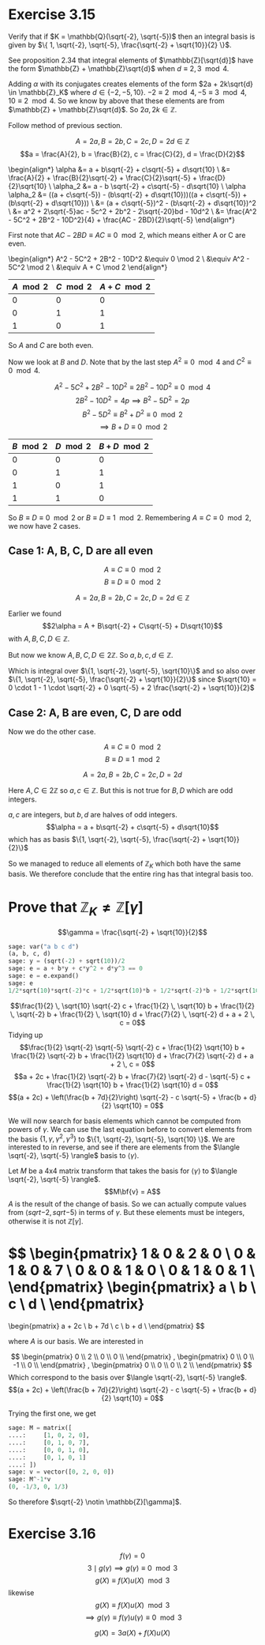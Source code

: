 # Exercise 3.15

Verify that if $K = \mathbb{Q}(\sqrt{-2}, \sqrt{-5})$ then an integral basis is given
by $\{ 1, \sqrt{-2}, \sqrt{-5}, \frac{\sqrt{-2} + \sqrt{10}}{2} \}$.

See proposition 2.34 that integral elements of $\mathbb{Z}[\sqrt{d}]$ have the form
$\mathbb{Z} + \mathbb{Z}\sqrt{d}$ when $d \equiv 2, 3 \mod 4$.

Adding $\alpha$ with its conjugates creates elements of the form $2a + 2k\sqrt{d} \in \mathbb{Z}_K$
where $d \in \{ -2, -5, 10 \}$. $-2 \equiv 2 \mod 4, -5 \equiv 3 \mod 4, 10 \equiv 2 \mod 4$.
So we know by above that these elements are from $\mathbb{Z} + \mathbb{Z}\sqrt{d}$.
So $2a, 2k \in \mathbb{Z}$.

Follow method of previous section.

$$A = 2a, B = 2b, C = 2c, D = 2d \in \mathbb{Z}$$
$$a = \frac{A}{2}, b = \frac{B}{2}, c = \frac{C}{2}, d = \frac{D}{2}$$

\begin{align*}
\alpha &= a + b\sqrt{-2} + c\sqrt{-5} + d\sqrt{10} \\
    &= \frac{A}{2} + \frac{B}{2}\sqrt{-2} + \frac{C}{2}\sqrt{-5} + \frac{D}{2}\sqrt{10} \\
\alpha_2 &= a - b \sqrt{-2} + c\sqrt{-5} - d\sqrt{10} \\
\alpha \alpha_2 &= ((a + c\sqrt{-5}) - (b\sqrt{-2} + d\sqrt{10}))((a + c\sqrt{-5}) + (b\sqrt{-2} + d\sqrt{10})) \\
    &= (a + c\sqrt{-5})^2 - (b\sqrt{-2} + d\sqrt{10})^2 \\
    &= a^2 + 2\sqrt{-5}ac - 5c^2 + 2b^2 - 2\sqrt{-20}bd - 10d^2 \\
    &= \frac{A^2 - 5C^2 + 2B^2 - 10D^2}{4} + \frac{AC - 2BD}{2}\sqrt{-5}
\end{align*}

First note that $AC - 2BD \equiv AC \equiv 0 \mod 2$, which means either A or C are even.

\begin{align*}
A^2 - 5C^2 + 2B^2 - 10D^2 &\equiv 0 \mod 2 \\
    &\equiv A^2 - 5C^2 \mod 2 \\
    &\equiv A + C \mod 2
\end{align*}

| $A \mod 2$ | $C \mod 2$ | $A + C \mod 2$ |
|------------|------------|----------------|
| 0          | 0          | 0              |
| 0          | 1          | 1              |
| 1          | 0          | 1              |

So $A$ and $C$ are both even.

Now we look at $B$ and $D$. Note that by the last step
$A^2 \equiv 0 \mod 4$ and $C^2 \equiv 0 \mod 4$.

$$A^2 - 5C^2 + 2B^2 - 10D^2 \equiv 2B^2 - 10D^2 \equiv 0 \mod 4$$
$$2B^2 - 10D^2 = 4p \implies B^2 - 5D^2 = 2p$$
$$B^2 - 5D^2 \equiv B^2 + D^2 \equiv 0 \mod 2$$
$$\implies B + D \equiv 0 \mod 2$$

| $B \mod 2$ | $D \mod 2$ | $B + D \mod 2$ |
|------------|------------|----------------|
| 0          | 0          | 0              |
| 0          | 1          | 1              |
| 1          | 0          | 1              |
| 1          | 1          | 0              |

So $B \equiv D \equiv 0 \mod 2$ or $B \equiv D \equiv 1 \mod 2$.
Remembering $A \equiv C \equiv 0 \mod 2$, we now have 2 cases.

## Case 1: A, B, C, D are all even

$$A \equiv C \equiv 0 \mod 2$$
$$B \equiv D \equiv 0 \mod 2$$

$$A = 2a, B = 2b, C = 2c, D = 2d \in \mathbb{Z}$$

Earlier we found
$$2\alpha = A + B\sqrt{-2} + C\sqrt{-5} + D\sqrt{10}$$
with $A, B, C, D \in \mathbb{Z}$.

But now we know $A, B, C, D \in 2 \mathbb{Z}$.
So $a, b, c, d \in \mathbb{Z}$.

Which is integral over $\{1, \sqrt{-2}, \sqrt{-5}, \sqrt{10}\}$
and so also over $\{1, \sqrt{-2}, \sqrt{-5}, \frac{\sqrt{-2} + \sqrt{10}}{2}\}$
since $\sqrt{10} = 0 \cdot 1 - 1 \cdot \sqrt{-2} + 0 \sqrt{-5} + 2 \frac{\sqrt{-2} + \sqrt{10}}{2}$

## Case 2: A, B are even, C, D are odd

Now we do the other case.

$$A \equiv C \equiv 0 \mod 2$$
$$B \equiv D \equiv 1 \mod 2$$

$$A = 2a, B = 2b, C = 2c, D = 2d$$

Here $A, C \in 2 \mathbb{Z}$ so $a, c \in \mathbb{Z}$.
But this is not true for $B, D$ which are odd integers.

$a, c$ are integers, but $b, d$ are halves of odd integers.
$$\alpha = a + b\sqrt{-2} + c\sqrt{-5} + d\sqrt{10}$$
which has as basis
$\{1, \sqrt{-2}, \sqrt{-5}, \frac{\sqrt{-2} + \sqrt{10}}{2}\}$

So we managed to reduce all elements of $\mathbb{Z}_K$ which both have the same basis.
We therefore conclude that the entire ring has that integral basis too.

# Prove that $\mathbb{Z}_K \neq \mathbb{Z}[\gamma]$

$$\gamma = \frac{\sqrt{-2} + \sqrt{10}}{2}$$

```python
sage: var("a b c d")
(a, b, c, d)
sage: y = (sqrt(-2) + sqrt(10))/2
sage: e = a + b*y + c*y^2 + d*y^3 == 0
sage: e = e.expand()
sage: e
1/2*sqrt(10)*sqrt(-2)*c + 1/2*sqrt(10)*b + 1/2*sqrt(-2)*b + 1/2*sqrt(10)*d + 7/2*sqrt(-2)*d + a + 2*c == 0
```

$$\frac{1}{2} \, \sqrt{10} \sqrt{-2} c + \frac{1}{2} \, \sqrt{10} b + \frac{1}{2} \, \sqrt{-2} b + \frac{1}{2} \, \sqrt{10} d + \frac{7}{2} \, \sqrt{-2} d + a + 2 \, c = 0$$
Tidying up
$$\frac{1}{2} \sqrt{-2} \sqrt{-5} \sqrt{-2} c + \frac{1}{2} \sqrt{10} b + \frac{1}{2} \sqrt{-2} b + \frac{1}{2} \sqrt{10} d + \frac{7}{2} \sqrt{-2} d + a + 2 \, c = 0$$
$$a + 2c + \frac{1}{2} \sqrt{-2} b  + \frac{7}{2} \sqrt{-2} d - \sqrt{-5} c + \frac{1}{2} \sqrt{10} b + \frac{1}{2} \sqrt{10} d = 0$$
$$(a + 2c) + \left(\frac{b + 7d}{2}\right) \sqrt{-2} - c \sqrt{-5} + \frac{b + d}{2} \sqrt{10} = 0$$

We will now search for basis elements which cannot be computed from powers of $\gamma$.
We can use the last equation before to convert elements from the basis $\{ 1, \gamma, \gamma^2, \gamma^3 \}$ to
$\{1, \sqrt{-2}, \sqrt{-5}, \sqrt{10} \}$. We are interested to in reverse, and see if there are elements from
the $\langle \sqrt{-2}, \sqrt{-5} \rangle$ basis to $\langle \gamma \rangle$.

Let $M$ be a 4x4 matrix transform that takes the basis for $\langle \gamma \rangle$ to $\langle \sqrt{-2}, \sqrt{-5} \rangle$.
$$M\bf{v} = A$$
$A$ is the result of the change of basis. So we can actually compute values from $\langle sqrt{-2}, sqrt{-5} \rangle$ in terms
of $\gamma$. But these elements must be integers, otherwise it is not $\mathbb{Z}[\gamma]$.

$$ \begin{pmatrix}
    1 & 0 & 2 & 0 \\
    0 & 1 & 0 & 7 \\
    0 & 0 & 1 & 0 \\
    0 & 1 & 0 & 1 \\
\end{pmatrix}
\begin{pmatrix}
    a \\
    b \\
    c \\
    d \\
\end{pmatrix}
=
\begin{pmatrix}
    a + 2c \\
    b + 7d \\
    c \\
    b + d \\
\end{pmatrix}
$$

where $A$ is our basis. We are interested in

$$ \begin{pmatrix}
    0 \\
    2 \\
    0 \\
    0 \\
\end{pmatrix}
,
\begin{pmatrix}
    0 \\
    0 \\
    -1 \\
    0 \\
\end{pmatrix}
,
\begin{pmatrix}
    0 \\
    0 \\
    0 \\
    2 \\
\end{pmatrix}
$$
Which correspond to the basis over $\langle \sqrt{-2}, \sqrt{-5} \rangle$.
$$(a + 2c) + \left(\frac{b + 7d}{2}\right) \sqrt{-2} - c \sqrt{-5} + \frac{b + d}{2} \sqrt{10} = 0$$

Trying the first one, we get

```python
sage: M = matrix([
....:     [1, 0, 2, 0],
....:     [0, 1, 0, 7],
....:     [0, 0, 1, 0],
....:     [0, 1, 0, 1]
....: ])
sage: v = vector([0, 2, 0, 0])
sage: M^-1*v
(0, -1/3, 0, 1/3)
```
So therefore $\sqrt{-2} \notin \mathbb{Z}[\gamma]$.

# Exercise 3.16

$$f(\gamma) = 0$$
$$3 \mid g(\gamma) \implies g(\gamma) \equiv 0 \mod 3$$
$$g(X) \equiv f(X) u(X) \mod 3$$
likewise
$$g(X) \equiv f(X) u(X) \mod 3$$
$$\implies g(\gamma) \equiv f(\gamma) u(\gamma) \equiv 0 \mod 3$$

$$g(X) = 3a(X) + f(X)u(X)$$

